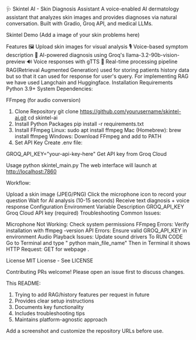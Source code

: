 🩺 Skintel AI - Skin Diagnosis Assistant
A voice-enabled AI dermatology assistant that analyzes skin images and provides diagnoses via natural conversation. Built with Gradio, Groq API, and medical LLMs.

Skintel Demo (Add a image of your skin problems here)

Features
🖼️ Upload skin images for visual analysis
🎙️ Voice-based symptom description
🤖 AI-powered diagnosis using Groq's llama-3.2-90b-vision-preview
🔊 Voice responses with gTTS
🚀 Real-time processing pipeline
RAG(Retrieval Augmented Generation) used for storing patients history data but so that it can used for response for user's query.
For implementing RAG we have used Langchain and Huggingface.
Installation
Requirements
Python 3.9+
System Dependencies:

FFmpeg (for audio conversion)
1. Clone Repository
git clone https://github.com/yourusername/skintel-ai.git
cd skintel-ai
2. Install Python Packages
pip install -r requirements.txt
3. Install FFmpeg
Linux:
sudo apt install ffmpeg
Mac (Homebrew):
brew install ffmpeg
Windows:
Download FFmpeg and add to PATH
4. Set API Key
Create .env file:

GROQ_API_KEY="your-api-key-here"
Get API key from Groq Cloud

Usage
python skintel_main.py
The web interface will launch at [http://localhost:7860](http://127.0.0.1:7860)

Workflow:

Upload a skin image (JPEG/PNG)
Click the microphone icon to record your question
Wait for AI analysis (10-15 seconds)
Receive text diagnosis + voice response
Configuration
Environment Variable	Description
GROQ_API_KEY	Groq Cloud API key (required)
Troubleshooting
Common Issues:

Microphone Not Working: Check system permissions
FFmpeg Errors: Verify installation with ffmpeg -version
API Errors: Ensure valid GROQ_API_KEY in environment
Audio Playback Issues: Update sound drivers
To RUN CODE
Go to Terminal and type " python main_file_name" Then in Terminal it shows HTTP Request: GET for webpage .

License
MIT License - See LICENSE

Contributing
PRs welcome! Please open an issue first to discuss changes.


This README:
1. Trying to add RAG/history features per request in future
2. Provides clear setup instructions
3. Documents key functionality
4. Includes troubleshooting tips
5. Maintains platform-agnostic approach

Add a screenshot and customize the repository URLs before use.
